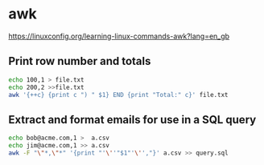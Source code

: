 # awk

https://linuxconfig.org/learning-linux-commands-awk?lang=en_gb

## Print row number and totals

```sh
echo 100,1 > file.txt
echo 200,2 >>file.txt
awk '{++c} {print c ") " $1} END {print "Total:" c}' file.txt
```

## Extract and format emails for use in a SQL query

```sh
echo bob@acme.com,1 >  a.csv
echo jim@acme.com,1 >> a.csv
awk -F "\"*,\"*" '{print "'\''"$1"'\'',"}' a.csv >> query.sql
```